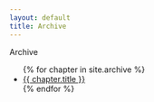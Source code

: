 ```yaml
---
layout: default
title: Archive
---
```


<div class="glitch" data-text="Archive">Archive</div>

<div class="flex-container">
    <div class="flex-child simple-list">
        <ul> 
            {% for chapter in site.archive %}
                <li>
                <a href="{{ site.baseurl }}{{ chapter.url }}">{{ chapter.title }}</a>
                </li>
            {% endfor %}
        </ul>
    </div>
    <div class="flex-child" >
        <script type="text/javascript" src="https://urldefense.com/v3/__https://spiderforest.com/widgets/portrait-banner.php?g=false&id=cano__;!!HXCxUKc!gb6h71eHmbBw3CiKzP_Eab2N1U5fUKNDG3uTYWdgdfc1YM74WxgGw7r1rMs69PE$ "></script>
    </div>
</div>
